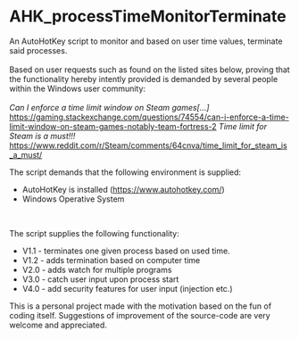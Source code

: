 # AHK_processTimeMonitorTerminate
An AutoHotKey script to monitor and based on user time values, terminate said processes.  
<br/>Based on user requests such as found on the listed sites below, proving that the functionality hereby intently provided is demanded by several people within the Windows user community:    
<br/>*Can I enforce a time limit window on Steam games[...]*  
https://gaming.stackexchange.com/questions/74554/can-i-enforce-a-time-limit-window-on-steam-games-notably-team-fortress-2
  *Time limit for Steam is a must!!!*  
https://www.reddit.com/r/Steam/comments/64cnva/time_limit_for_steam_is_a_must/
  
The script demands that the following environment is supplied:
- AutoHotKey is installed (https://www.autohotkey.com/)
- Windows Operative System
<br/>
  
The script supplies the following functionality:
- V1.1 - terminates one given process based on used time.
- V1.2 - adds termination based on computer time
- V2.0 - adds watch for multiple programs
- V3.0 - catch user input upon process start
- V4.0 - add security features for user input (injection etc.)
  
This is a personal project made with the motivation based on the fun of coding itself. Suggestions of improvement of the source-code are very welcome and appreciated.
